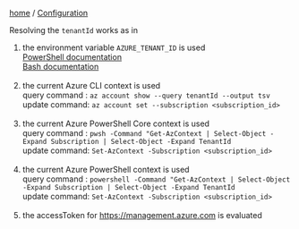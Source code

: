 [home](/readme.md) / [Configuration](/docs/configuration/index.md)

Resolving the `tenantId` works as in

1. the environment variable `AZURE_TENANT_ID` is used<br/>
[PowerShell documentation](https://learn.microsoft.com/en-us/powershell/module/microsoft.powershell.core/about/about_environment_variables)<br/>
[Bash documentation](https://www.shell-tips.com/bash/environment-variables)<br/><br/>
1. the current Azure CLI context is used<br/>
query command : `az account show --query tenantId --output tsv`<br/>
update command: `az account set --subscription <subscription_id>`<br/><br/>
1. the current Azure PowerShell Core context is used<br/>
query command  : `pwsh -Command "Get-AzContext | Select-Object -Expand Subscription | Select-Object -Expand TenantId`<br/>
update command: `Set-AzContext -Subscription <subscription_id>`<br/><br/>
1. the current Azure PowerShell context is used<br/>
query command : `powershell -Command "Get-AzContext | Select-Object -Expand Subscription | Select-Object -Expand TenantId`<br/>
update command: `Set-AzContext -Subscription <subscription_id>`<br/><br/>
1. the accessToken for https://management.azure.com is evaluated